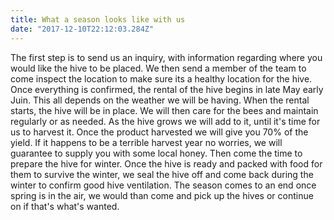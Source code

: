 ```yaml
---
title: What a season looks like with us
date: "2017-12-10T22:12:03.284Z"
---
```


The first step is to send us an inquiry, with information regarding where you would like the hive to be placed. We then send a member of the team to come inspect the location to make sure its a healthy location for the hive.  Once everything is confirmed, the rental of the hive begins in late May early Juin. This all depends on the weather we will be having.
When the rental starts, the hive will be in place. We will then care for the bees and maintain regularly or as needed. As the hive grows we will add to it, until it's time for us to harvest it. Once the product harvested we will give you 70% of the yield. If it happens to be a terrible harvest year no worries,  we will guarantee to supply you with some local honey.
Then come the time to prepare the hive for winter. Once the hive is ready and packed with food for them to survive the winter, we seal the hive off and come back during the winter to confirm good hive ventilation. The season comes to an end once spring is in the air, we would than come and pick up the hives or continue on if that's what's wanted.     